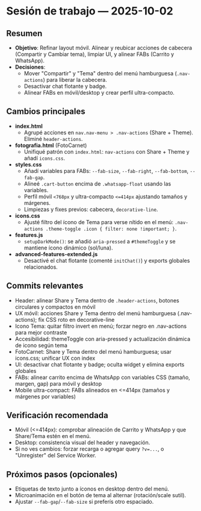 # Sesión de trabajo — 2025-10-02

## Resumen
- **Objetivo**: Refinar layout móvil. Alinear y reubicar acciones de cabecera (Compartir y Cambiar tema), limpiar UI, y alinear FABs (Carrito y WhatsApp).
- **Decisiones**:
  - Mover "Compartir" y "Tema" dentro del menú hamburguesa (`.nav-actions`) para liberar la cabecera.
  - Desactivar chat flotante y badge.
  - Alinear FABs en móvil/desktop y crear perfil ultra-compacto.

## Cambios principales
- **index.html**
  - Agrupé acciones en `nav.nav-menu > .nav-actions` (Share + Theme). Eliminé `header-actions`.
- **fotografia.html** (FotoCarnet)
  - Unifiqué patrón con `index.html`: `nav-actions` con Share + Theme y añadí `icons.css`.
- **styles.css**
  - Añadí variables para FABs: `--fab-size`, `--fab-right`, `--fab-bottom`, `--fab-gap`.
  - Alineé `.cart-button` encima de `.whatsapp-float` usando las variables.
  - Perfíl móvil `<768px` y ultra-compacto `<=414px` ajustando tamaños y márgenes.
  - Limpiezas y fixes previos: cabecera, `decorative-line`.
- **icons.css**
  - Ajusté filtro del ícono de Tema para verse nítido en el menú: `.nav-actions .theme-toggle .icon { filter: none !important; }`.
- **features.js**
  - `setupDarkMode()`: se añadió `aria-pressed` a `#themeToggle` y se mantiene ícono dinámico (sol/luna).
- **advanced-features-extended.js**
  - Desactivé el chat flotante (comenté `initChat()`) y exports globales relacionados.

## Commits relevantes
- Header: alinear Share y Tema dentro de `.header-actions`, botones circulares y compactos en móvil
- UX móvil: acciones Share y Tema dentro del menú hamburguesa (.nav-actions); fix CSS roto en decorative-line
- Icono Tema: quitar filtro invert en menú; forzar negro en .nav-actions para mejor contraste
- Accesibilidad: themeToggle con aria-pressed y actualización dinámica de icono según tema
- FotoCarnet: Share y Tema dentro del menú hamburguesa; usar icons.css; unificar UX con index
- UI: desactivar chat flotante y badge; oculta widget y elimina exports globales
- FABs: alinear carrito encima de WhatsApp con variables CSS (tamaño, margen, gap) para móvil y desktop
- Mobile ultra-compact: FABs alineados en <=414px (tamaños y márgenes por variables)

## Verificación recomendada
- Móvil (<=414px): comprobar alineación de Carrito y WhatsApp y que Share/Tema estén en el menú.
- Desktop: consistencia visual del header y navegación.
- Si no ves cambios: forzar recarga o agregar query `?v=...`, o "Unregister" del Service Worker.

## Próximos pasos (opcionales)
- Etiquetas de texto junto a íconos en desktop dentro del menú.
- Microanimación en el botón de tema al alternar (rotación/scale sutil).
- Ajustar `--fab-gap`/`--fab-size` si preferís otro espaciado.
